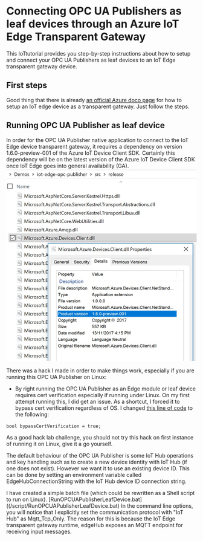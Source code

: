 # Connecting OPC UA Publishers as leaf devices through an Azure IoT Edge Transparent Gateway

This IoTtutorial provides you step-by-step instructions about how to setup and connect your OPC UA Publishers as leaf devices to an IoT Edge transparent gateway device.

## First steps

Good thing that there is already [an official Azure doco page](https://docs.microsoft.com/en-us/azure/iot-edge/how-to-create-transparent-gateway) for how to setup an IoT edge device as a transparent gateway. Just follow the steps.

## Running OPC UA Publisher as leaf device

In order for the OPC UA Publisher native application to connect to the IoT Edge device transparent gateway, it requires a dependency on version 1.6.0-preview-001 of the Azure IoT Device Client SDK. Certainly this dependency will be on the latest version of the Azure IoT Device Client SDK once IoT Edge goes into general availability (GA).
![Azure IoT Device Client SDK version](/doc/media/azuresdkversion.JPG?raw=true "SDK version")

There was a hack I made in order to make things work, especially if you are running this OPC UA Publisher on Linux:
* By right running the OPC UA Publisher as an Edge module or leaf device requires cert verification especially if running under Linux. On my first attempt running this, I did get an issue. As a shortcut, I forced it to bypass cert verification regardless of OS. I changed [this line of code](https://github.com/Azure/iot-edge-opc-publisher/blob/master/src/IotHubMessaging.cs#L243) to the following:
```
bool bypassCertVerification = true;
```
As a good hack lab challenge, you should not try this hack on first instance of running it on Linux, give it a go yourself.

The default behaviour of the OPC UA Publisher is some IoT Hub operations and key handling such as to create a new device identity with IoT Hub (if one does not exist). However we want it to use an existing device ID.
This can be done by setting an environment variable called EdgeHubConnectionString with the IoT Hub device ID connection string.

I have created a simple batch file (which could be rewritten as a Shell script to run on Linux). [RunOPCUAPublisherLeafDevice.bat]((/script/RunOPCUAPublisherLeafDevice.bat)
In the command line options, you will notice that I explicitly set the communication protocol with "IoT Hub" as Mqtt_Tcp_Only. The reason for this is because the IoT Edge transparent gateway runtime, edgeHub exposes an MQTT endpoint for receiving input messages.
